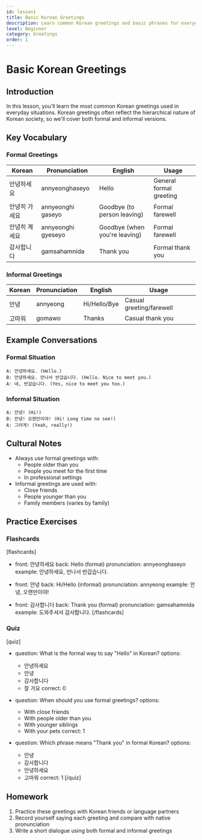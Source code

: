 ```yaml
---
id: lesson1
title: Basic Korean Greetings
description: Learn common Korean greetings and basic phrases for everyday conversations.
level: Beginner
category: Greetings
order: 1
---
```


# Basic Korean Greetings

## Introduction
In this lesson, you'll learn the most common Korean greetings used in everyday situations. Korean greetings often reflect the hierarchical nature of Korean society, so we'll cover both formal and informal versions.

## Key Vocabulary

### Formal Greetings
| Korean | Pronunciation | English | Usage |
|--------|--------------|---------|--------|
| 안녕하세요 | annyeonghaseyo | Hello | General formal greeting |
| 안녕히 가세요 | annyeonghi gaseyo | Goodbye (to person leaving) | Formal farewell |
| 안녕히 계세요 | annyeonghi gyeseyo | Goodbye (when you're leaving) | Formal farewell |
| 감사합니다 | gamsahamnida | Thank you | Formal thank you |

### Informal Greetings
| Korean | Pronunciation | English | Usage |
|--------|--------------|---------|--------|
| 안녕 | annyeong | Hi/Hello/Bye | Casual greeting/farewell |
| 고마워 | gomawo | Thanks | Casual thank you |

## Example Conversations

### Formal Situation
```
A: 안녕하세요. (Hello.)
B: 안녕하세요. 만나서 반갑습니다. (Hello. Nice to meet you.)
A: 네, 반갑습니다. (Yes, nice to meet you too.)
```

### Informal Situation
```
A: 안녕! (Hi!)
B: 안녕! 오랜만이야! (Hi! Long time no see!)
A: 그러게! (Yeah, really!)
```

## Cultural Notes
- Always use formal greetings with:
  - People older than you
  - People you meet for the first time
  - In professional settings
- Informal greetings are used with:
  - Close friends
  - People younger than you
  - Family members (varies by family)

## Practice Exercises

### Flashcards
[flashcards]
- front: 안녕하세요
  back: Hello (formal)
  pronunciation: annyeonghaseyo
  example: 안녕하세요, 만나서 반갑습니다.

- front: 안녕
  back: Hi/Hello (informal)
  pronunciation: annyeong
  example: 안녕, 오랜만이야!

- front: 감사합니다
  back: Thank you (formal)
  pronunciation: gamsahamnida
  example: 도와주셔서 감사합니다.
[/flashcards]

### Quiz
[quiz]
- question: What is the formal way to say "Hello" in Korean?
  options:
    - 안녕하세요
    - 안녕
    - 감사합니다
    - 잘 가요
  correct: 0

- question: When should you use formal greetings?
  options:
    - With close friends
    - With people older than you
    - With younger siblings
    - With your pets
  correct: 1

- question: Which phrase means "Thank you" in formal Korean?
  options:
    - 안녕
    - 감사합니다
    - 안녕하세요
    - 고마워
  correct: 1
[/quiz]

## Homework
1. Practice these greetings with Korean friends or language partners
2. Record yourself saying each greeting and compare with native pronunciation
3. Write a short dialogue using both formal and informal greetings